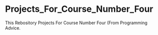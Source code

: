 # Projects_For_Course_Number_Four
This Rebository Projects For Course Number Four (From Programming Advice.
